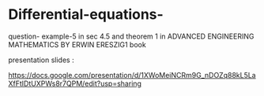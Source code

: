 # Differential-equations-
question- example-5 in sec 4.5 and theorem 1 in ADVANCED ENGINEERING MATHEMATICS BY ERWIN ERESZIG1 book











presentation slides :

https://docs.google.com/presentation/d/1XWoMeiNCRm9G_nDOZq88kL5LaXfFtIDtUXPWs8r7QPM/edit?usp=sharing
